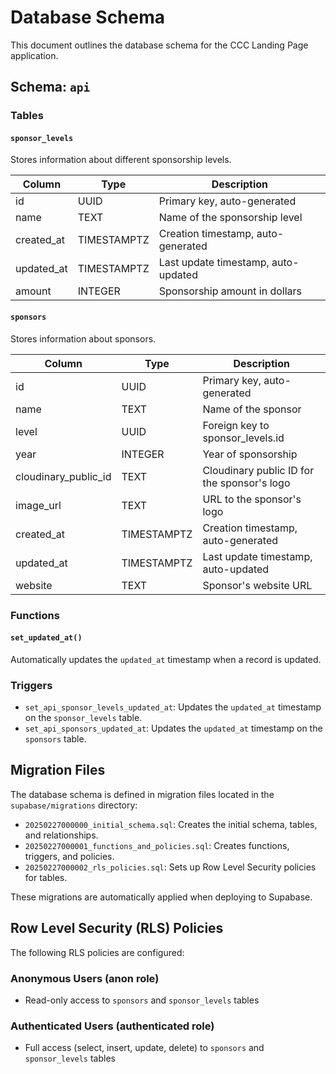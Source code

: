 # Database Schema

This document outlines the database schema for the CCC Landing Page application.

## Schema: `api`

### Tables

#### `sponsor_levels`

Stores information about different sponsorship levels.

| Column | Type | Description |
|--------|------|-------------|
| id | UUID | Primary key, auto-generated |
| name | TEXT | Name of the sponsorship level |
| created_at | TIMESTAMPTZ | Creation timestamp, auto-generated |
| updated_at | TIMESTAMPTZ | Last update timestamp, auto-updated |
| amount | INTEGER | Sponsorship amount in dollars |

#### `sponsors`

Stores information about sponsors.

| Column | Type | Description |
|--------|------|-------------|
| id | UUID | Primary key, auto-generated |
| name | TEXT | Name of the sponsor |
| level | UUID | Foreign key to sponsor_levels.id |
| year | INTEGER | Year of sponsorship |
| cloudinary_public_id | TEXT | Cloudinary public ID for the sponsor's logo |
| image_url | TEXT | URL to the sponsor's logo |
| created_at | TIMESTAMPTZ | Creation timestamp, auto-generated |
| updated_at | TIMESTAMPTZ | Last update timestamp, auto-updated |
| website | TEXT | Sponsor's website URL |

### Functions

#### `set_updated_at()`

Automatically updates the `updated_at` timestamp when a record is updated.

### Triggers

- `set_api_sponsor_levels_updated_at`: Updates the `updated_at` timestamp on the `sponsor_levels` table.
- `set_api_sponsors_updated_at`: Updates the `updated_at` timestamp on the `sponsors` table.

## Migration Files

The database schema is defined in migration files located in the `supabase/migrations` directory:

- `20250227000000_initial_schema.sql`: Creates the initial schema, tables, and relationships.
- `20250227000001_functions_and_policies.sql`: Creates functions, triggers, and policies.
- `20250227000002_rls_policies.sql`: Sets up Row Level Security policies for tables.

These migrations are automatically applied when deploying to Supabase.

## Row Level Security (RLS) Policies

The following RLS policies are configured:

### Anonymous Users (anon role)
- Read-only access to `sponsors` and `sponsor_levels` tables

### Authenticated Users (authenticated role)
- Full access (select, insert, update, delete) to `sponsors` and `sponsor_levels` tables
